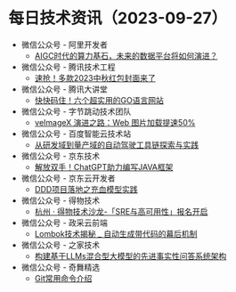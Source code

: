 # 每日技术资讯（2023-09-27）

- 微信公众号 - 阿里开发者
  - [AIGC时代的算力基石，未来的数据平台将如何演进？](https://mp.weixin.qq.com/s?__biz=MzIzOTU0NTQ0MA==&mid=2247535120&idx=1&sn=1b694dea307517d27617bd0e7b63aaec)
- 微信公众号 - 腾讯技术工程
  - [速抢！多款2023中秋红包封面来了](https://mp.weixin.qq.com/s?__biz=MjM5ODYwMjI2MA==&mid=2649780569&idx=1&sn=41bca9980e961149446d675e6e3a6f19)
- 微信公众号 - 腾讯大讲堂
  - [快快码住！六个超实用的GO语言网站](https://mp.weixin.qq.com/s?__biz=MTEwNTM0ODI0MQ==&mid=2653482359&idx=1&sn=7da98d64ac601e275bdf746bba41eb9d)
- 微信公众号 - 字节跳动技术团队
  - [veImageX 演进之路：Web 图片加载提速50%](https://mp.weixin.qq.com/s?__biz=MzI1MzYzMjE0MQ==&mid=2247504323&idx=1&sn=2abebb72261002c7802d957678484878)
- 微信公众号 - 百度智能云技术站
  - [从研发域到量产域的自动驾驶工具链探索与实践](https://mp.weixin.qq.com/s?__biz=MzkxOTM4MTM3Ng==&mid=2247487192&idx=1&sn=77da7215c07e4e842ad6ca6595ca467b)
- 微信公众号 - 京东技术
  - [解放双手！ChatGPT助力编写JAVA框架](https://mp.weixin.qq.com/s?__biz=MzU1MzE2NzIzMg==&mid=2247493009&idx=1&sn=a6b3b18416d6907a0ff6e30a566260fa)
- 微信公众号 - 京东云开发者
  - [DDD项目落地之充血模型实践](https://mp.weixin.qq.com/s?__biz=MzU1OTgxMTg2Nw==&mid=2247507446&idx=1&sn=b59b3ff1a5fd47c940b2e40b7c515627)
- 微信公众号 - 得物技术
  - [杭州 · 得物技术沙龙-「SRE与高可用性」报名开启](https://mp.weixin.qq.com/s?__biz=MzkxNTE3ODU0NA==&mid=2247506779&idx=1&sn=77bb2f90609d4df4575994b3cd9b1358)
- 微信公众号 - 政采云前端
  - [Lombok技术揭秘 _ 自动生成带代码的幕后机制](https://mp.weixin.qq.com/s?__biz=Mzg3NTcwMTUzNA==&mid=2247494038&idx=1&sn=e7d5be55dccaf45c7d109d85c05d7de0)
- 微信公众号 - 之家技术
  - [构建基于LLMs混合型大模型的先进事实性问答系统架构](https://mp.weixin.qq.com/s?__biz=MzUyMzg4ODk2NQ==&mid=2247494818&idx=1&sn=45d2a899bae3741bfc75642c18be5d15)
- 微信公众号 - 奇舞精选
  - [Git常用命令介绍](https://mp.weixin.qq.com/s?__biz=Mzg4MTYwMzY1Mw==&mid=2247509157&idx=1&sn=865539c630093bdec6d4f8999251faa4)
